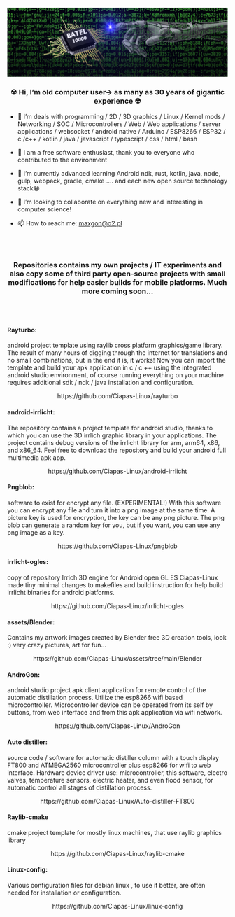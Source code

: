 ![...](https://github.com/Ciapas-Linux/assets/blob/main/Web/byteheader1.jpg)

<H3><p align="center">☢ Hi, I’m old computer user-> as many as 30 years of gigantic experience ☢</p></H3>

- 👀 I’m deals with programming / 2D / 3D graphics / Linux / Kernel mods / Networking / SOC / Microcontrollers / Web / Web applications / server applications / websocket / android native / Arduino  / ESP8266 / ESP32 / c /c++ / kotlin / java / javascript / typescript / css / html / bash 

- 👀 I am a free software enthusiast, thank you to everyone who contributed to the environment 

- 🌱 I’m currently advanced learning Android ndk, rust, kotlin, java, node, gulp, webpack, gradle, cmake .... and each new open source technology stack😁

- 💞️ I’m looking to collaborate on everything new and interesting in computer science! 

- 📫 How to reach me: maxgon@o2.pl 

<br><br>
<H3><p align="center">
Repositories contains my own projects / IT experiments and also copy some of third party
open-source projects with small modifications for help easier builds for mobile platforms. Much more coming soon...
</p></H3>

<br><br>


<H4>Rayturbo:</H4> android project template using raylib cross platform graphics/game library.
The result of many hours of digging through the internet for translations and no small combinations, but in the end it is, it works! Now you can import the template and build your apk application in c / c ++ using the integrated android studio environment, of course running everything on your machine requires additional sdk / ndk / java installation and configuration. 
<p align="center">
https://github.com/Ciapas-Linux/rayturbo
</p>

<H4>android-irrlicht:</H4> The repository contains a project template for android studio, thanks to which you can use the 3D irrlich graphic library in your applications. The project contains debug versions of the irrlicht library for arm, arm64, x86, and x86_64. Feel free to download the repository and build your android full multimedia apk app.
<p align="center">
https://github.com/Ciapas-Linux/android-irrlicht
</p>


<H4>Pngblob:</H4> software to exist for encrypt any file. (EXPERIMENTAL!)
With this software you can encrypt any file and turn it into a png image at the same time. A picture key is used for encryption, the key can be any png picture. The png blob can generate a random key for you, but if you want, you can use any png image as a key. 
<p align="center">
https://github.com/Ciapas-Linux/pngblob
</p>

<H4>irrlicht-ogles:</H4> copy of repository Irrich 3D engine for Android open GL ES
Ciapas-Linux made tiny minimal changes to makefiles and build instruction for help build irrlicht binaries for android platforms.
<p align="center">
https://github.com/Ciapas-Linux/irrlicht-ogles
</p>

<H4>assets/Blender:</H4> Contains my artwork images created by Blender free 3D creation tools, look :) very crazy pictures, art for fun...
<p align="center">
https://github.com/Ciapas-Linux/assets/tree/main/Blender
</p>

<H4>AndroGon:</H4> android studio project apk client application for remote control of the automatic distillation process. Utilize the esp8266 wifi based microcontroller. Microcontroller device can be operated from its self by buttons, from web interface and from this apk application via wifi network.
<p align="center">
https://github.com/Ciapas-Linux/AndroGon
</p>

<H4>Auto distiller:</H4> source code / software for automatic distiller column with a touch display FT800 and ATMEGA2560 microcontroller plus esp8266 for wifi to web interface. Hardware device driver use: microcontroller, this software, electro valves, temperature sensors, electric heater, and even flood sensor,  for automatic control  all stages of distillation process.    
<p align="center">
https://github.com/Ciapas-Linux/Auto-distiller-FT800
</p>

<H4>Raylib-cmake</H4> cmake project template for mostly linux machines, that use raylib graphics library 
<p align="center">
https://github.com/Ciapas-Linux/raylib-cmake
</p>

<H4>Linux-config:</H4>Various configuration files for debian linux , to use it better, are often needed for installation or configuration. 
<p align="center">
https://github.com/Ciapas-Linux/linux-config
</p>








